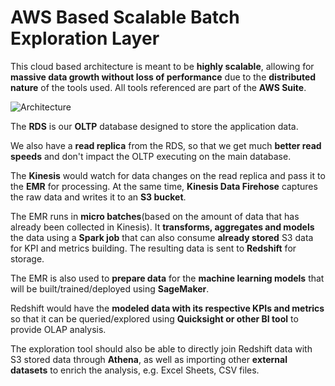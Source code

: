 
# AWS Based Scalable Batch Exploration Layer

This cloud based architecture is meant to be **highly scalable**, allowing for **massive data growth without loss of performance** due to the **distributed nature** of the tools used. All tools referenced are part of the **AWS Suite**.

![Architecture](https://i.imgur.com/fuK2cpm.png)


The **RDS** is our **OLTP** database designed to store the application data.

We also have a **read replica** from the RDS, so that we get much **better read speeds** and don't impact the OLTP executing on the main database.

The **Kinesis** would watch for data changes on the read replica and pass it to the **EMR** for processing. At the same time, **Kinesis Data Firehose** captures the raw data and writes it to an **S3 bucket**.

The EMR runs in **micro batches**(based on the amount of data that has already been collected in Kinesis). It **transforms, aggregates and models** the data using a **Spark job** that can also consume **already stored** S3 data for KPI and metrics building. The resulting data is sent to **Redshift** for storage.

The EMR is also used to **prepare data** for the **machine learning models** that will be built/trained/deployed using **SageMaker**.

Redshift would have the **modeled data with its respective KPIs and metrics** so that it can be queried/explored using **Quicksight or other BI tool** to provide OLAP analysis.

The exploration tool should also be able to directly join Redshift data with S3 stored data through **Athena**, as well as importing other **external datasets** to enrich the analysis, e.g. Excel Sheets, CSV files.
